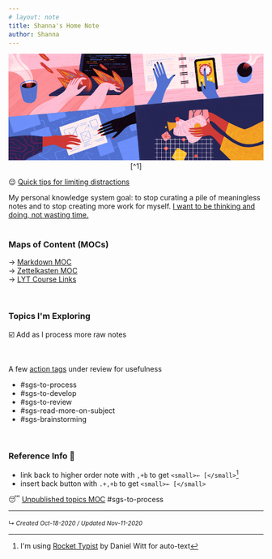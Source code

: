 ```yaml
---
# layout: note
title: Shanna's Home Note
author: Shanna
---
```


<p style="text-align:center;">
<img src="shanna-fyi/images/doist-eisenhower-matrix-800px.png"> [^1]
</p>

😌 [Quick tips for limiting distractions](zk-public/tips-for-focusing-on-thinking)

My personal knowledge system goal: to stop curating a pile of meaningless notes and to stop creating more work for myself. <ins>I want to be thinking and doing, not wasting time.</ins>  
<br>


### Maps of Content (MOCs)

→ [Markdown MOC](zk-public/-markdown.md) <br>
→ [Zettelkasten MOC](zk-public/-zettelkasten.md) <br>
→ [LYT Course Links](zk-public/-lyt-workshop-map.md) 

<br>

### Topics I'm Exploring
☑️ Add as I process more raw notes

<br>

A few [action tags](-Action%20Tags.md) under review for usefulness

- #sgs-to-process 
- #sgs-to-develop 
- #sgs-to-review 
- #sgs-read-more-on-subject 
- #sgs-brainstorming 

<br>


### Reference Info 📌
- link back to higher order note with `,+b` to get `<small>← [</small>`[^2]
- insert back button with `.+,+b` to get `<small>← [</small>`

😴 [Unpublished topics MOC](zk-lyt-pks/mocs/private%20topics%20MOC.md) #sgs-to-process 


[^1]: Image from [Doist Blog](https://blog.doist.com/)
[^2]: I'm using [Rocket Typist](https://witt-software.com/rockettypist/) by Daniel Witt for auto-text


---

<small>↳ <i>Created Oct-18-2020 / Updated Nov-11-2020 </i></small>

